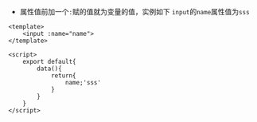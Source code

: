 

- 属性值前加一个`:`赋的值就为变量的值，实例如下  `input`的`name`属性值为`sss`



```
<template>
	<input :name="name">
</template>

<script>
	export default{
		data(){
			return{
				name;'sss'
			}
		}
	}
</script>
```



